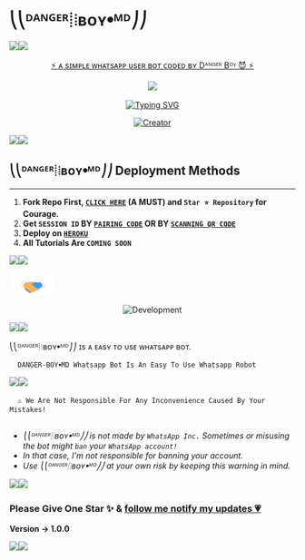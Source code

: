   # ⎝⎝ᴰᴬᴺᴳᴱᴿ𖡻ʙᴏʏ𖧹ᴹᴰ⎠⎠
   <a><img src='https://i.imgur.com/nDiRyUL.gif'/></a><a><img src='https://i.imgur.com/nDiRyUL.gif'/></a>
<p align="center"> 
<u>⚡ ᴀ sɪᴍᴘʟᴇ ᴡʜᴀᴛsᴀᴘᴘ ᴜsᴇʀ ʙᴏᴛ ᴄᴏᴅᴇᴅ ʙʏ Dᴬᴺᴳᴱᴿ Bᴼᵞ 😈 ⚡</u>
</p>
<p align="center">
<img src="https://files.catbox.moe/e72obf.jpeg"/>       
<p align="center">
  <a href="https://git.io/typing-svg"><img src="https://readme-typing-svg.demolab.com?font=EB+Garamond&weight=800&size=28&duration=4000&pause=1000&random=false&width=435&lines=+•__⎝⎝ᴰᴬᴺᴳᴱᴿ𖡻ʙᴏʏ𖧹+ᴹᴰ⎠⎠__•;MULTI-DEVICE+WHATSAPP+BOT;DEVELOPED+BY+DANGER+BOY;RELEASED+DATE+04%2F11%2F2024." alt="Typing SVG" /></a>
</p> 
<p align="center">
<a href="#"><img title="Creator" src="https://img.shields.io/badge/Creator-DANGER_BOY-red.svg?style=for-the-badge&logo=github"></a>

</p>
<a><img src='https://i.imgur.com/nDiRyUL.gif'/></a><a><img src='https://i.imgur.com/nDiRyUL.gif'/></a>


## ⎝⎝ᴰᴬᴺᴳᴱᴿ𖡻ʙᴏʏ𖧹ᴹᴰ⎠⎠ Deployment Methods
---
1.  **Fork Repo First, [`CLICK HERE`](https://github.com/Danger-Boy-MD/Danger-Boy-MD/fork) (A MUST) and `Star ⭐ Repository` for Courage.**
2.  **Get `SESSION ID` BY [`PAIRING CODE`](https://gojousession-05ea27b8ff9a.herokuapp.com/pair) 
 OR BY [`SCANNING QR CODE`](https://gojousession-05ea27b8ff9a.herokuapp.com/wasiqr)** 
3. **Deploy on [`HEROKU`](https://dashboard.heroku.com/new?template=https://github.com/Danger-Boy-MD/Danger-Boy-MD)**
9. **All Tutorials Are `COMING SOON`**

<a><img src='https://i.imgur.com/nDiRyUL.gif'/></a><a><img src='https://i.imgur.com/nDiRyUL.gif'/></a>

<img src="https://github.com/0xAbdulKhalid/0xAbdulKhalid/raw/main/assets/mdImages/handshake.gif" width ="80"></h1> 
 <br> 
<p align="center">
<img alt="Development" width="250" src="https://media2.giphy.com/media/W9tBvzTXkQopi/giphy.gif?cid=6c09b952xu6syi1fyqfyc04wcfk0qvqe8fd7sop136zxfjyn&ep=v1_internal_gif_by_id&rid=giphy.gif&ct=g" /> </p>
<a><img src='https://i.imgur.com/nDiRyUL.gif'/></a><a><img src='https://i.imgur.com/nDiRyUL.gif'/></a>


⎝⎝ᴰᴬᴺᴳᴱᴿ𖡻ʙᴏʏ𖧹ᴹᴰ⎠⎠ ɪs ᴀ ᴇᴀsʏ ᴛᴏ ᴜsᴇ ᴡʜᴀᴛsᴀᴘᴘ ʙᴏᴛ. 

      DANGER-BOY𖧹MD Whatsapp Bot Is An Easy To Use Whatsapp Robot


<a><img src='https://i.imgur.com/nDiRyUL.gif'/></a><a><img src='https://i.imgur.com/nDiRyUL.gif'/></a>

      ⚠️ We Are Not Responsible For Any Inconvenience Caused By Your Mistakes!
  
## 

- *⎝⎝ᴰᴬᴺᴳᴱᴿ𖡻ʙᴏʏ𖧹ᴹᴰ⎠⎠ is not made by `WhatsApp Inc.` Sometimes or misusing the bot might `ban` your `WhatsApp account!`*
- *In that case, I'm not responsible for banning your account.*
- *Use ⎝⎝ᴰᴬᴺᴳᴱᴿ𖡻ʙᴏʏ𖧹ᴹᴰ⎠⎠ at your own risk by keeping this warning in mind.*


<a><img src='https://i.imgur.com/nDiRyUL.gif'/></a><a><img src='https://i.imgur.com/nDiRyUL.gif'/></a>


### Please Give One Star ✨ & [follow me notify my updates 💗](https://github.com/Danger-Boy-MD)
<b>Version -> 1.0.0</b>

<a><img src='https://i.imgur.com/nDiRyUL.gif'/></a><a><img src='https://i.imgur.com/nDiRyUL.gif'/></a>

